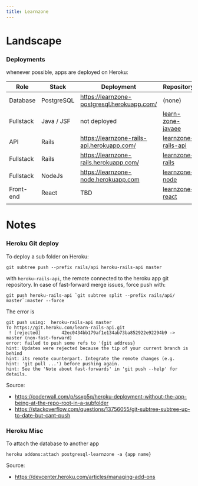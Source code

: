 ```yaml
---
title: Learnzone
---
```


# Landscape

### Deployments

whenever possible, apps are deployed on Heroku:

| Role      | Stack       | Deployment                                  | Repository                                                            |
| --------- | ----------  | ------------------------------------------- | --------------------------------------------------------------------- |
| Database  | PostgreSQL  | https://learnzone-postgresql.herokuapp.com/ | (none)                                                                |
| Fullstack | Java / JSF  | not deployed                                | [learn-zone-javaee](https://github.com/Al-un/learn-zone-javaee)       |
| API       | Rails       | https://learnzone-rails-api.herokuapp.com/  | [learnzone-rails-api](https://github.com/Al-un/learnzone-rails-api)   |
| Fullstack | Rails       | https://learnzone-rails.herokuapp.com/      | [learnzone-rails](https://github.com/Al-un/learnzone-rails)           |
| Fullstack | NodeJs      | https://learnzone-node.herokuapp.com        | [learnzone-node](https://github.com/Al-un/learnzone-nodejs)           |
| Front-end | React       | TBD                                         | [learnzone-react](https://github.com/Al-un/learnzone-react)           |
|           |             |                                             |                                                                       |

# Notes

### Heroku Git deploy

To deploy a sub folder on Heroku:

```
git subtree push --prefix rails/api heroku-rails-api master
```

with `heroku-rails-api`, the remote connected to the heroku app git repository. In case of fast-forward merge issues, force push with:

```
git push heroku-rails-api `git subtree split --prefix rails/api/ master`:master --force
```

The error is

```
git push using:  heroku-rails-api master
To https://git.heroku.com/learn-rails-api.git
 ! [rejected]        42ec0434bb179af1e134ab73ba852922e92294b9 -> master (non-fast-forward)
error: failed to push some refs to '{git address}
hint: Updates were rejected because the tip of your current branch is behind
hint: its remote counterpart. Integrate the remote changes (e.g.
hint: 'git pull ...') before pushing again.
hint: See the 'Note about fast-forwards' in 'git push --help' for details.
```

Source:

- https://coderwall.com/p/ssxp5q/heroku-deployment-without-the-app-being-at-the-repo-root-in-a-subfolder
- https://stackoverflow.com/questions/13756055/git-subtree-subtree-up-to-date-but-cant-push

### Heroku Misc

To attach the database to another app

```shell
heroku addons:attach postgresql-learnzone -a {app name}
```

Source:

- https://devcenter.heroku.com/articles/managing-add-ons
